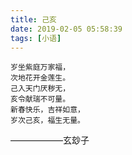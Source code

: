 ```yaml
---
title: 己亥
date: 2019-02-05 05:58:39
tags: [小语]
---
```


```
岁坐紫庭万家福，
次地花开金莲生。
己入天门厌秽无，
亥令献瑞不可量。
新春快乐，吉祥如意，
岁次己亥，福生无量。
```
——————玄玅子
